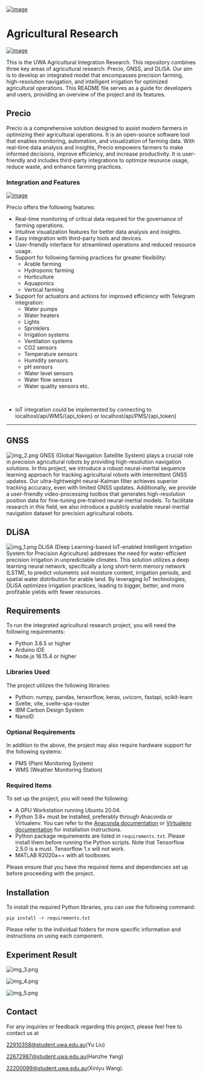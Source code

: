 [<img src="screenshoot/UWA.png" alt="image" width="">](https://www.uwa.edu.au/schools/Agriculture-and-Environment)
# Agricultural Research
[<img src="screenshoot/Agricultural Economics.png" alt="image" width="">](https://www.uwacaed.org/)

This is the UWA Agricultural Integration Research. This repository combines three key areas of agricultural research: Precio, GNSS, and DLiSA. Our aim is to develop an integrated model that encompasses precision farming, high-resolution navigation, and intelligent irrigation for optimized agricultural operations. This README file serves as a guide for developers and users, providing an overview of the project and its features.

## Precio

Precio is a comprehensive solution designed to assist modern farmers in optimizing their agricultural operations. It is an open-source software tool that enables monitoring, automation, and visualization of farming data. With real-time data analysis and insights, Precio empowers farmers to make informed decisions, improve efficiency, and increase productivity. It is user-friendly and includes third-party integrations to optimize resource usage, reduce waste, and enhance farming practices.

### Integration and Features
[<img src="screenshoot/Precio.png" alt="image" width="">](https://github.com/suryan-s/Precio)

Precio offers the following features:

- Real-time monitoring of critical data required for the governance of farming operations.
- Intuitive visualization features for better data analysis and insights.
- Easy integration with third-party tools and devices.
- User-friendly interface for streamlined operations and reduced resource usage.
- Support for following farming practices for greater flexibility:
  - Arable farming
  - Hydroponic farming
  - Horticulture
  - Aquaponics
  - Vertical farming
- Support for actuators and actions for improved efficiency with Telegram integration:
  - Water pumps
  - Water heaters
  - Lights
  - Sprinklers
  - Irrigation systems
  - Ventilation systems
  - CO2 sensors
  - Temperature sensors
  - Humidity sensors
  - pH sensors
  - Water level sensors
  - Water flow sensors
  - Water quality sensors etc.
</br>

- IoT integration could be implemented by connecting to localhost/api/WMS/{api_token} or localhost/api/PMS/{api_token}

<hr/>

## GNSS
![img_2.png](screenshoot/GNSS.png)
GNSS (Global Navigation Satellite System) plays a crucial role in precision agricultural robots by providing high-resolution navigation solutions. In this project, we introduce a robust neural-inertial sequence learning approach for tracking agricultural robots with intermittent GNSS updates. Our ultra-lightweight neural-Kalman filter achieves superior tracking accuracy, even with limited GNSS updates. Additionally, we provide a user-friendly video-processing toolbox that generates high-resolution position data for fine-tuning pre-trained neural-inertial models. To facilitate research in this field, we also introduce a publicly available neural-inertial navigation dataset for precision agricultural robots.

## DLiSA
![img_1.png](screenshoot/DLiSA.png)
DLiSA (Deep Learning-based IoT-enabled Intelligent Irrigation System for Precision Agriculture) addresses the need for water-efficient precision irrigation in unpredictable climates. This solution utilizes a deep learning neural network, specifically a long short-term memory network (LSTM), to predict volumetric soil moisture content, irrigation periods, and spatial water distribution for arable land. By leveraging IoT technologies, DLiSA optimizes irrigation practices, leading to bigger, better, and more profitable yields with fewer resources.

## Requirements

To run the integrated agricultural research project, you will need the following requirements:

- Python 3.8.5 or higher
- Arduino IDE
- Node.js 16.15.4 or higher

### Libraries Used

The project utilizes the following libraries:

- Python: numpy, pandas, tensorflow, keras, uvicorn, fastapi, scikit-learn
- Svelte, vite, svelte-spa-router
- IBM Carbon Design System
- NanoID

### Optional Requirements

In addition to the above, the project may also require hardware support for the following systems:

- PMS (Plant Monitoring System)
- WMS (Weather Monitoring Station)

### Required Items

To set up the project, you will need the following:

- A GPU Workstation running Ubuntu 20.04.
- Python 3.8+ must be installed, preferably through Anaconda or Virtualenv. You can refer to the [Anaconda documentation](https://docs.conda.io/en/latest/) or [Virtualenv documentation](https://virtualenv.pypa.io/en/latest/) for installation instructions.
- Python package requirements are listed in `requirements.txt`. Please install them before running the Python scripts. Note that Tensorflow 2.5.0 is a must. Tensorflow 1.x will not work.
- MATLAB R2020a++ with all toolboxes.

Please ensure that you have the required items and dependencies set up before proceeding with the project.

## Installation

To install the required Python libraries, you can use the following command:

`pip install -r requirements.txt`



Please refer to the individual folders for more specific information and instructions on using each component.

## Experiment Result

![img_3.png](screenshoot/result1.png)

![img_4.png](screenshoot/result2.png)

![img_5.png](screenshoot/result3.png)

## Contact

For any inquiries or feedback regarding this project, please feel free to contact us at 

[22910358@student.uwa.edu.au](mailto:22910358@student.uwa.edu.au)(Yu Liu)

[22672987@student.uwa.edu.au](mailto:22672987@student.uwa.edu.au)(Hanzhe Yang)

[22200099@student.uwa.edu.au](mailto:22200099@student.uwa.edu.au)(Xinlyu Wang).






